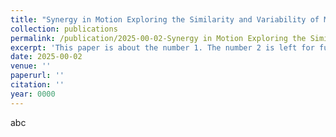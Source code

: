 ```yaml
---
title: "Synergy in Motion Exploring the Similarity and Variability of Muscle Synergy Patterns in Healthy Individuals"
collection: publications
permalink: /publication/2025-00-02-Synergy in Motion Exploring the Similarity and Variability of Muscle Synergy Patterns in Healthy Individuals
excerpt: 'This paper is about the number 1. The number 2 is left for future work.'
date: 2025-00-02
venue: ''
paperurl: ''
citation: ''
year: 0000
---
```


abc

